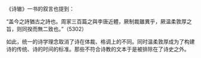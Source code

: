 《诗辙》一书的叙言也提到：

“盖今之詩猶古之詩也。周家三百篇之與李唐近體，厥制裁雖異乎，厥温柔敦厚之旨，则同揆而無二致也。”（5302）

如此，统一的诗学理念取消了诗在体裁、格调上的不同。同时温柔敦厚成为了构建诗的传统、诗的时间的标准。那些不符合诗教的文本于是被排除在了诗史之外。
